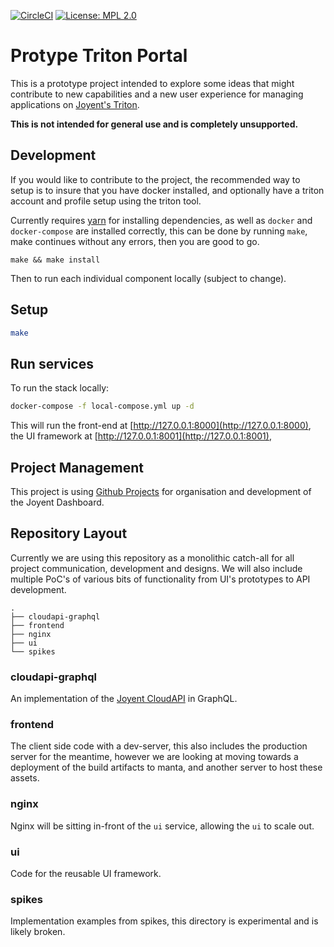 [![CircleCI](https://circleci.com/gh/yldio/joyent-portal.svg?style=shield&circle-token=0bbeaaafc4868c707ca0ed0568f5193a04daddb4)](https://circleci.com/gh/yldio/joyent-portal)
[![License: MPL 2.0](https://img.shields.io/badge/License-MPL%202.0-brightgreen.svg)](https://opensource.org/licenses/MPL-2.0)

# Protype Triton Portal

This is a prototype project intended to explore some ideas that might contribute to new capabilities and a new user experience for managing applications on [Joyent's Triton](https://www.joyent.com/triton).

**This is not intended for general use and is completely unsupported.**

## Development

If you would like to contribute to the project, the recommended way to setup is to
insure that you have docker installed, and optionally have a triton account and profile
setup using the triton tool.

Currently requires [yarn](https://yarnpkg.com/en/docs/install) for installing dependencies,
as well as `docker` and `docker-compose` are installed correctly, this can be done by
running `make`, make continues without any errors, then you are good to go.

```
make && make install
```

Then to run each individual component locally (subject to change).

## Setup

```sh
make
```

## Run services

To run the stack locally:

```sh
docker-compose -f local-compose.yml up -d
```

This will run the front-end at [http://127.0.0.1:8000](http://127.0.0.1:8000),
the UI framework at [http://127.0.0.1:8001](http://127.0.0.1:8001),

## Project Management

This project is using [Github Projects](https://www.youtube.com/watch?v=C6MGKHkNtxU) for organisation and development of the Joyent Dashboard.

## Repository Layout

Currently we are using this repository as a monolithic catch-all for all project communication, development and designs.
We will also include multiple PoC's of various bits of functionality from UI's prototypes to API development.

```
.
├── cloudapi-graphql
├── frontend
├── nginx
├── ui
└── spikes
```

### cloudapi-graphql

An implementation of the [Joyent CloudAPI](https://apidocs.joyent.com/cloudapi/) in GraphQL.

### frontend

The client side code with a dev-server, this also includes the production server for the meantime, however we are looking at moving towards a deployment of the build artifacts to manta, and another server to host these assets.

### nginx

Nginx will be sitting in-front of the `ui` service, allowing the `ui` to scale out.

### ui

Code for the reusable UI framework.

### spikes

Implementation examples from spikes, this directory is experimental and is likely broken.
